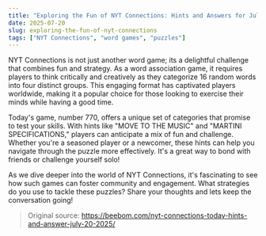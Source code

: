 ```yaml
---
title: "Exploring the Fun of NYT Connections: Hints and Answers for July 20, 2025"
date: 2025-07-20
slug: exploring-the-fun-of-nyt-connections
tags: ["NYT Connections", "word games", "puzzles"]
---
```


NYT Connections is not just another word game; its a delightful challenge that combines fun and strategy. As a word association game, it requires players to think critically and creatively as they categorize 16 random words into four distinct groups. This engaging format has captivated players worldwide, making it a popular choice for those looking to exercise their minds while having a good time.

Today's game, number 770, offers a unique set of categories that promise to test your skills. With hints like "MOVE TO THE MUSIC" and "MARTINI SPECIFICATIONS," players can anticipate a mix of fun and challenge. Whether you're a seasoned player or a newcomer, these hints can help you navigate through the puzzle more effectively. It's a great way to bond with friends or challenge yourself solo!

As we dive deeper into the world of NYT Connections, it's fascinating to see how such games can foster community and engagement. What strategies do you use to tackle these puzzles? Share your thoughts and lets keep the conversation going!
> Original source: https://beebom.com/nyt-connections-today-hints-and-answer-july-20-2025/